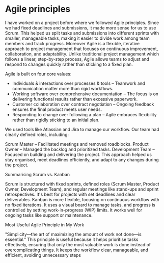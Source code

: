 # Agile principles

I have worked on a project before where we followed Agile principles. Since we had fixed deadlines and submissions, it made more sense for us to use Scrum. This helped us split tasks and submissions into different sprints with smaller, manageable tasks, making it easier to divide work among team members and track progress.
Moreover Agile is a flexible, iterative approach to project management that focuses on continuous improvement, collaboration, and adaptability. Unlike traditional project management  which follows a linear, step-by-step process, Agile allows teams to adjust and respond to changes quickly rather than sticking to a fixed plan.

Agile is built on four core values:

- Individuals & interactions over processes & tools – Teamwork and communication matter more than rigid workflows.
- Working software over comprehensive documentation – The focus is on delivering functional results rather than excessive paperwork.
- Customer collaboration over contract negotiation – Ongoing feedback ensures the final product meets user needs.
- Responding to change over following a plan – Agile embraces flexibility rather than rigidly sticking to an initial plan.

We used tools like Atlassian and Jira to manage our workflow. Our team had clearly defined roles, including:

Scrum Master – Facilitated meetings and removed roadblocks.
Product Owner – Managed the backlog and prioritized tasks.
Development Team – Focused on building and delivering the project.
This approach helped us stay organised, meet deadlines efficiently, and adapt to any changes during the project.

Summarising Scrum vs. Kanban

Scrum is structured with fixed sprints, defined roles (Scrum Master, Product Owner, Development Team), and regular meetings like stand-ups and sprint retrospectives. It's best for projects with set deadlines and clear deliverables.
Kanban is more flexible, focusing on continuous workflow with no fixed iterations. It uses a visual board to manage tasks, and progress is controlled by setting work-in-progress (WIP) limits. It works well for ongoing tasks like support or maintenance.

Most Useful Agile Principle in My Work

"Simplicity—the art of maximizing the amount of work not done—is essential."
This principle is useful because it helps prioritise tasks effectively, ensuring that only the most valuable work is done instead of overcomplicating things. It keeps the workflow clear, manageable, and efficient, avoiding unnecessary steps
